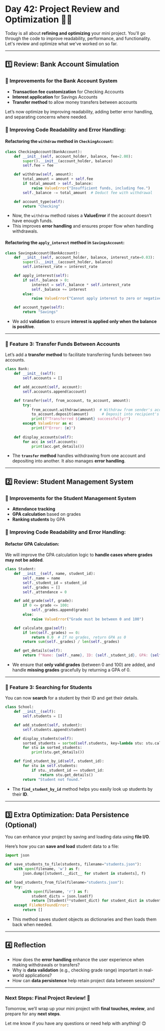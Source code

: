 # **Day 42: Project Review and Optimization** 🔧🚀

Today is all about **refining and optimizing** your mini project. You'll go through the code to improve readability, performance, and functionality. Let's review and optimize what we've worked on so far.

---

## **1️⃣ Review: Bank Account Simulation**

### **🔹 Improvements for the Bank Account System**
- **Transaction fee customization** for Checking Accounts
- **Interest application** for Savings Accounts
- **Transfer method** to allow money transfers between accounts

Let’s now optimize by improving readability, adding better error handling, and separating concerns where needed.

### **🔸 Improving Code Readability and Error Handling:**
#### Refactoring the `withdraw` method in `CheckingAccount`:
```python
class CheckingAccount(BankAccount):
    def __init__(self, account_holder, balance, fee=2.00):
        super().__init__(account_holder, balance)
        self.fee = fee

    def withdraw(self, amount):
        total_amount = amount + self.fee
        if total_amount > self._balance:
            raise ValueError("Insufficient funds, including fee.")
        self._balance -= total_amount  # Deduct fee with withdrawal

    def account_type(self):
        return "Checking"
```
- Now, the `withdraw` method raises a **ValueError** if the account doesn’t have enough funds.
- This improves **error handling** and ensures proper flow when handling withdrawals.

#### Refactoring the `apply_interest` method in `SavingsAccount`:
```python
class SavingsAccount(BankAccount):
    def __init__(self, account_holder, balance, interest_rate=0.03):
        super().__init__(account_holder, balance)
        self.interest_rate = interest_rate

    def apply_interest(self):
        if self._balance > 0:
            interest = self._balance * self.interest_rate
            self._balance += interest
        else:
            raise ValueError("Cannot apply interest to zero or negative balance.")

    def account_type(self):
        return "Savings"
```
- We add **validation** to ensure **interest is applied only when the balance is positive**.

---

### **🔹 Feature 3: Transfer Funds Between Accounts**
Let’s add a **transfer method** to facilitate transferring funds between two accounts.

```python
class Bank:
    def __init__(self):
        self.accounts = []

    def add_account(self, account):
        self.accounts.append(account)

    def transfer(self, from_account, to_account, amount):
        try:
            from_account.withdraw(amount)  # Withdraw from sender's account
            to_account.deposit(amount)      # Deposit into recipient's account
            print(f"Transferred ${amount} successfully!")
        except ValueError as e:
            print(f"Error: {e}")
    
    def display_accounts(self):
        for acc in self.accounts:
            print(acc.get_details())
```
- The **`transfer` method** handles withdrawing from one account and depositing into another. It also manages **error handling**.

---

## **2️⃣ Review: Student Management System**

### **🔹 Improvements for the Student Management System**
- **Attendance tracking**
- **GPA calculation** based on grades
- **Ranking students** by GPA

### **🔸 Improving Code Readability and Error Handling:**
#### Refactor GPA Calculation:
We will improve the GPA calculation logic to **handle cases where grades may not be added**.
```python
class Student:
    def __init__(self, name, student_id):
        self._name = name
        self._student_id = student_id
        self._grades = []
        self._attendance = 0

    def add_grade(self, grade):
        if 0 <= grade <= 100:
            self._grades.append(grade)
        else:
            raise ValueError("Grade must be between 0 and 100")

    def calculate_gpa(self):
        if len(self._grades) == 0:
            return 0.0  # If no grades, return GPA as 0
        return sum(self._grades) / len(self._grades)

    def get_details(self):
        return f"Name: {self._name}, ID: {self._student_id}, GPA: {self.calculate_gpa():.2f}, Attendance: {self._attendance}"
```
- We ensure that **only valid grades** (between 0 and 100) are added, and handle **missing grades** gracefully by returning a GPA of 0.

---

### **🔹 Feature 3: Searching for Students**
You can now **search** for a student by their ID and get their details.

```python
class School:
    def __init__(self):
        self.students = []

    def add_student(self, student):
        self.students.append(student)

    def display_students(self):
        sorted_students = sorted(self.students, key=lambda stu: stu.calculate_gpa(), reverse=True)
        for stu in sorted_students:
            print(stu.get_details())

    def find_student_by_id(self, student_id):
        for stu in self.students:
            if stu._student_id == student_id:
                return stu.get_details()
        return "Student not found."
```
- The **`find_student_by_id`** method helps you easily look up students by their **ID**.

---

## **3️⃣ Extra Optimization: Data Persistence (Optional)**

You can enhance your project by saving and loading data using **file I/O**.

Here’s how you can **save and load** student data to a file:

```python
import json

def save_students_to_file(students, filename="students.json"):
    with open(filename, 'w') as f:
        json.dump([student.__dict__ for student in students], f)

def load_students_from_file(filename="students.json"):
    try:
        with open(filename, 'r') as f:
            student_dicts = json.load(f)
            return [Student(**student_dict) for student_dict in student_dicts]
    except FileNotFoundError:
        return []
```
- This method saves student objects as dictionaries and then loads them back when needed.

---

## **4️⃣ Reflection**
- How does the **error handling** enhance the user experience when making withdrawals or transfers?
- Why is **data validation** (e.g., checking grade range) important in real-world applications?
- How can **data persistence** help retain project data between sessions?

---

### **Next Steps: Final Project Review! 🚀**
Tomorrow, we’ll wrap up your mini project with **final touches, review**, and prepare for any **next steps**.

Let me know if you have any questions or need help with anything! 😊